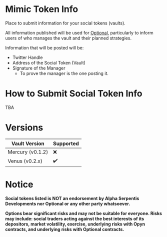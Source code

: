 # Mimic Token Info

Place to submit information for your social tokens (vaults).

All information published will be used for [Optional](https://optional.finance), particularly to inform users of who manages the vault and their planned strategies.

Information that will be posted will be:
- Twitter Handle
- Address of the Social Token (Vault)
- Signature of the Manager
  - To prove the manager is the one posting it.

# How to Submit Social Token Info

TBA

# Versions

Vault Version | Supported
--------------|---------
Mercury (v0.1.2) | :x:
Venus (v0.2.x) | :heavy_check_mark:

# Notice

**Social tokens listed is NOT an endorsement by Alpha Serpentis Developments nor Optional or any other party whatsoever.**

**Options bear significant risks and may not be suitable for everyone. Risks may include: social traders acting against the best interests of its depositors, market volatility, exercise, underlying risks with Opyn contracts, and underlying risks with Optional contracts.**
